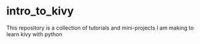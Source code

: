 # intro_to_kivy
This repository is a collection of tutorials and mini-projects I am making to learn kivy with python
